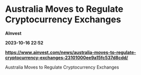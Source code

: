 # Australia Moves to Regulate Cryptocurrency Exchanges
**AInvest**

**2023-10-16 22:52**

**https://www.ainvest.com/news/australia-moves-to-regulate-cryptocurrency-exchanges-23101000ee9a15fc537d8cdd/**

Australia Moves to Regulate Cryptocurrency Exchanges